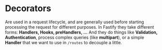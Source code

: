 # Decorators

Are used in a request lifecycle, and are generally used before starting processing the request for different purposes. In Fastify they take different forms: **Handlers, Hooks, preHandlers, ...** And they do things like **Validation, Authentication**, process complex queries (like **multipart**), or a simple **Handler** that we want to use in `/routes` to decouple a little.
